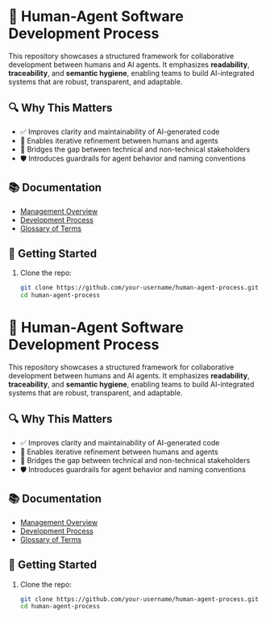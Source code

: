 # 🤝 Human-Agent Software Development Process

This repository showcases a structured framework for collaborative development between humans and AI agents. It emphasizes **readability**, **traceability**, and **semantic hygiene**, enabling teams to build AI-integrated systems that are robust, transparent, and adaptable.

## 🔍 Why This Matters

- ✅ Improves clarity and maintainability of AI-generated code
- 🔄 Enables iterative refinement between humans and agents
- 🧠 Bridges the gap between technical and non-technical stakeholders
- 🛡️ Introduces guardrails for agent behavior and naming conventions

## 📚 Documentation

- [Management Overview](MANAGEMENT_OVERVIEW.md)
- [Development Process](DEVELOPMENT_PROCESS.md)
- [Glossary of Terms](GLOSSARY.md)

## 🚀 Getting Started

1. Clone the repo:
   ```bash
   git clone https://github.com/your-username/human-agent-process.git
   cd human-agent-process
# 🤝 Human-Agent Software Development Process

This repository showcases a structured framework for collaborative development between humans and AI agents. It emphasizes **readability**, **traceability**, and **semantic hygiene**, enabling teams to build AI-integrated systems that are robust, transparent, and adaptable.

## 🔍 Why This Matters

- ✅ Improves clarity and maintainability of AI-generated code
- 🔄 Enables iterative refinement between humans and agents
- 🧠 Bridges the gap between technical and non-technical stakeholders
- 🛡️ Introduces guardrails for agent behavior and naming conventions

## 📚 Documentation

- [Management Overview](MANAGEMENT_OVERVIEW.md)
- [Development Process](DEVELOPMENT_PROCESS.md)
- [Glossary of Terms](GLOSSARY.md)

## 🚀 Getting Started

1. Clone the repo:
   ```bash
   git clone https://github.com/your-username/human-agent-process.git
   cd human-agent-process

